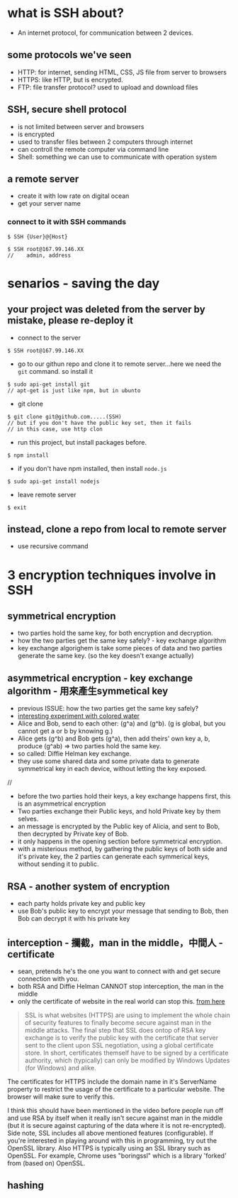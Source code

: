 # what is SSH about?
- An internet protocol, for communication between 2 devices.

## some protocols we've seen
- HTTP: for internet, sending HTML, CSS, JS file from server to browsers
- HTTPS: like HTTP, but is encrypted.
- FTP: file transfer protocol? used to upload and download files


## SSH, secure shell protocol
- is not limited between server and browsers
- is encrypted
- used to transfer files between 2 computers through internet
- can controll the remote computer via command line
- Shell: something we can use to communicate with operation system


## a remote server
- create it with low rate on digital ocean
- get your server name

### connect to it with SSH commands
```
$ SSH {User}@{Host}
```
```
$ SSH root@167.99.146.XX
//    admin, address
```

# senarios - saving the day
## your project was deleted from the server by mistake, please re-deploy it
- connect to the server
```
$ SSH root@167.99.146.XX
```
- go to our githun repo and clone it to remote server...here we need the ```git``` command. so install it
```
$ sudo api-get install git
// apt-get is just like npm, but in ubunto
```
- git clone
```
$ git clone git@github.com.....(SSH)
// but if you don't have the public key set, then it fails
// in this case, use http clon
```
- run this project, but install packages before.
```
$ npm install
```
- if you don't have npm installed, then install ```node.js```
```
$ sudo api-get install nodejs
```
- leave remote server
```
$ exit
```

## instead, clone a repo from local to remote server
- use recursive command

# 3 encryption techniques involve in SSH

## symmetrical encryption
- two parties hold the same key, for both encryption and decryption.
- how the two parties get the same key safely? - key exchange algorithm
- key exchange algorighem is take some pieces of data and two parties generate the same key. (so the key doesn't exange actually)

## asymmetrical encryption - key exchange algorithm - 用來產生symmetical key 
- previous ISSUE: how the two parties get the same key safely?
- [interesting experiment with colored water](https://www.youtube.com/watch?v=NmM9HA2MQGI)
- Alice and Bob, send to each other: (g^a) and (g^b). (g is global, but you cannot get a or b by knowing g.) 
- Alice gets (g^b) and Bob gets (g^a), then add theirs' own key a, b, produce (g^ab) => two parties hold the same key.
- so called: Diffie Helman key exchange.
- they use some shared data and some private data to generate symmetrical key in each device, without letting the key exposed.


//
- before the two parties hold their keys, a key exchange happens first, this is an asymmetrical encryption
- Two parties exchange their Public keys, and hold Private key by them selves.
- an message is encrypted by the Public key of Alicia, and sent to Bob, then decrypted by Private key of Bob.
- it only happens in the opening section before symmetrical encryption.
- with a misterious method, by gathering the public keys of both side and it's private key, the 2 parties can generate each symmerical keys, without sending it to public. 


## RSA - another system of encryption
- each party holds private key and public key
- use Bob's public key to encrypt your message that sending to Bob, then Bob can decrypt it with his private key


## interception - 攔截，man in the middle，中間人 - certificate
- sean, pretends he's the one you want to connect with and get secure connection with you.
- both RSA and Diffie Helman CANNOT stop interception, the man in the middle
- only the certificate of website in the real world can stop this.
[from here](https://www.youtube.com/watch?v=vsXMMT2CqqE)
> SSL is what websites (HTTPS) are using to implement the whole chain of security features to finally become secure against man in the middle attacks. The final step that SSL does ontop of RSA key exchange is to verify the public key with the certificate that server sent to the client upon SSL negotiation, using a global certificate store. In short, certificates themself have to be signed by a certificate authority, which (typically) can only be modified by Windows Updates (for Windows) and alike.

The certificates for HTTPS include the domain name in it's ServerName property to restrict the usage of the certificate to a particular website. The browser will make sure to verify this.

I think this should have been mentioned in the video before people run off and use RSA by itself when it really isn't secure against man in the middle (but it is secure against capturing of the data where it is not re-encrypted).
Side note, SSL includes all above mentioned features (configurable). If you're interested in playing around with this in programming, try out the OpenSSL library.
Also HTTPS is typically using an SSL library such as OpenSSL. For example, Chrome uses "boringssl" which is a library 'forked' from (based on) OpenSSL.


## hashing





